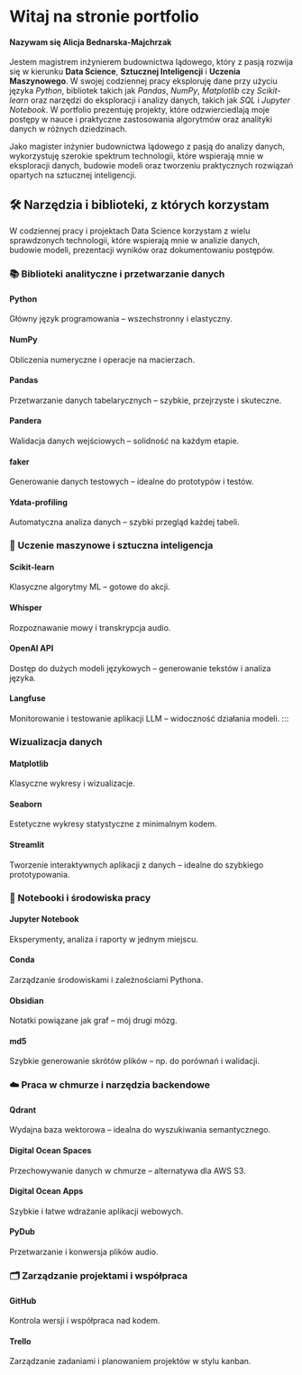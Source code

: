 # Witaj na stronie portfolio

#### Nazywam się **Alicja Bednarska-Majchrzak**

Jestem magistrem inżynierem budownictwa lądowego, który z pasją rozwija się w kierunku **Data Science**, **Sztucznej Inteligencji** i **Uczenia Maszynowego**. W swojej codziennej pracy eksploruję dane przy użyciu języka _Python_, bibliotek takich jak _Pandas_, _NumPy_, _Matplotlib_ czy _Scikit-learn_ oraz narzędzi do eksploracji i analizy danych, takich jak _SQL_ i _Jupyter Notebook_. W portfolio prezentuję projekty, które odzwierciedlają moje postępy w nauce i praktyczne zastosowania algorytmów oraz analityki danych w różnych dziedzinach. 

Jako magister inżynier budownictwa lądowego z pasją do analizy danych, wykorzystuję szerokie spektrum technologii, które wspierają mnie w eksploracji danych, budowie modeli oraz tworzeniu praktycznych rozwiązań opartych na sztucznej inteligencji.

## 🛠️ Narzędzia i biblioteki, z których korzystam

W codziennej pracy i projektach Data Science korzystam z wielu sprawdzonych technologii, które wspierają mnie w analizie danych, budowie modeli, prezentacji wyników oraz dokumentowaniu postępów.

### 📚 Biblioteki analityczne i przetwarzanie danych

#### Python
Główny język programowania – wszechstronny i elastyczny.

#### NumPy
Obliczenia numeryczne i operacje na macierzach.

#### Pandas
Przetwarzanie danych tabelarycznych – szybkie, przejrzyste i skuteczne.

#### Pandera
Walidacja danych wejściowych – solidność na każdym etapie.

#### faker
Generowanie danych testowych – idealne do prototypów i testów.

#### Ydata-profiling
Automatyczna analiza danych – szybki przegląd każdej tabeli.

### 🤖 Uczenie maszynowe i sztuczna inteligencja

#### Scikit-learn
Klasyczne algorytmy ML – gotowe do akcji.

#### Whisper
Rozpoznawanie mowy i transkrypcja audio.

#### OpenAI API
Dostęp do dużych modeli językowych – generowanie tekstów i analiza języka.

#### Langfuse
Monitorowanie i testowanie aplikacji LLM – widoczność działania modeli.
:::

### Wizualizacja danych

#### Matplotlib
Klasyczne wykresy i wizualizacje.

#### Seaborn
Estetyczne wykresy statystyczne z minimalnym kodem.

#### Streamlit
Tworzenie interaktywnych aplikacji z danych – idealne do szybkiego prototypowania.

### 📒 Notebooki i środowiska pracy

#### Jupyter Notebook
Eksperymenty, analiza i raporty w jednym miejscu.

#### Conda
Zarządzanie środowiskami i zależnościami Pythona.

#### Obsidian
Notatki powiązane jak graf – mój drugi mózg.

#### md5
Szybkie generowanie skrótów plików – np. do porównań i walidacji.

### ☁️ Praca w chmurze i narzędzia backendowe

#### Qdrant
Wydajna baza wektorowa – idealna do wyszukiwania semantycznego.

#### Digital Ocean Spaces
Przechowywanie danych w chmurze – alternatywa dla AWS S3.

#### Digital Ocean Apps
Szybkie i łatwe wdrażanie aplikacji webowych.

#### PyDub
Przetwarzanie i konwersja plików audio.

### 🗂️ Zarządzanie projektami i współpraca

#### GitHub
Kontrola wersji i współpraca nad kodem.

#### Trello
Zarządzanie zadaniami i planowaniem projektów w stylu kanban.
